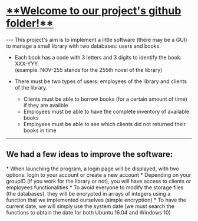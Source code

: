 <h1><u>**Welcome to our project's github folder!**</u></h1>
---
This project's aim is to implement a little software (there may be a GUI) to manage a small library with two databases: users and books.

* Each book has a code with 3 letters and 3 digits to identify the book: XXX-YYY<br />(example: NOV-255 stands for the 255th novel of the library)

* There must be two types of users: employees of the library and clients of the library.
  * Clients must be able to borrow books (for a certain amount of time) if they are availble
  * Employees must be able to have the complete inventory of available books
  * Employees must be able to see which clients did not returned their books in time
---
<h2>We had a few ideas to improve the software:</h2>
* When launching the program, a login page will be displayed, with two options: login to your account or create a new account
* Depending on your groupID (if you work for the library or not), you will have access to clients or employees functionalities
* To avoid everyone to modify the storage files (the databases), they will be encrypted in arrays of integers using a function that we implemented ourselves (simple encryption)
* To have the current date, we will simply use the system date (we must search the functions to obtain the date for both Ubuntu 16.04 and Windows 10)
